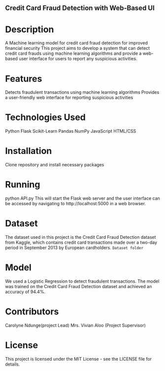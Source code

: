 ## Credit Card Fraud Detection with Web-Based UI

# Description
A Machine learning model for credit card fraud detection for improved financial security
This project aims to develop a system that can detect credit card frauds using machine learning algorithms and provide a web-based user interface for users to report any suspicious activities.

# Features
Detects fraudulent transactions using machine learning algorithms
Provides a user-friendly web interface for reporting suspicious activities

# Technologies Used
Python
Flask
Scikit-Learn
Pandas
NumPy
JavaScript
HTML/CSS
# Installation
Clone repository and install necessary packages

# Running 
python API.py
This will start the Flask web server and the user interface can be accessed by navigating to http://localhost:5000 in a web browser.

# Dataset
The dataset used in this project is the Credit Card Fraud Detection dataset from Kaggle, which contains credit card transactions made over a two-day period in September 2013 by European cardholders.
`Dataset folder`

# Model
We used a Logistic Regression to detect fraudulent transactions. The model was trained on the Credit Card Fraud Detection dataset and achieved an accuracy of 94.4%.

# Contributors
Carolyne Ndunge(project Lead)
Mrs. Vivian Aloo (Project Supervisor)

# License
This project is licensed under the MIT License - see the LICENSE file for details.

